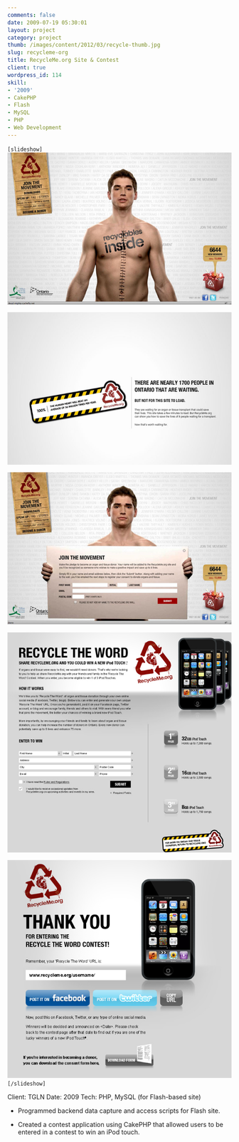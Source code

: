 ```yaml
---
comments: false
date: 2009-07-19 05:30:01
layout: project
category: project
thumb: /images/content/2012/03/recycle-thumb.jpg
slug: recycleme-org
title: RecycleMe.org Site & Contest
client: true
wordpress_id: 114
skill:
- '2009'
- CakePHP
- Flash
- MySQL
- PHP
- Web Development
---
```


`[slideshow]`
![](/images/content/2012/03/recycle-cropped1.jpg)

![](/images/content/2012/03/recycle-cropped2.jpg)

![](/images/content/2012/03/recycle-cropped3.jpg)

![](/images/content/2012/03/contest1.jpg)

![](/images/content/2012/03/contest2.jpg)
`[/slideshow]`

Client: TGLN
Date: 2009
Tech: PHP, MySQL (for Flash-based site)



	
  * Programmed backend data capture and access scripts for Flash site.

	
  * Created a contest application using CakePHP that allowed users to be entered in a contest to win an iPod touch.



